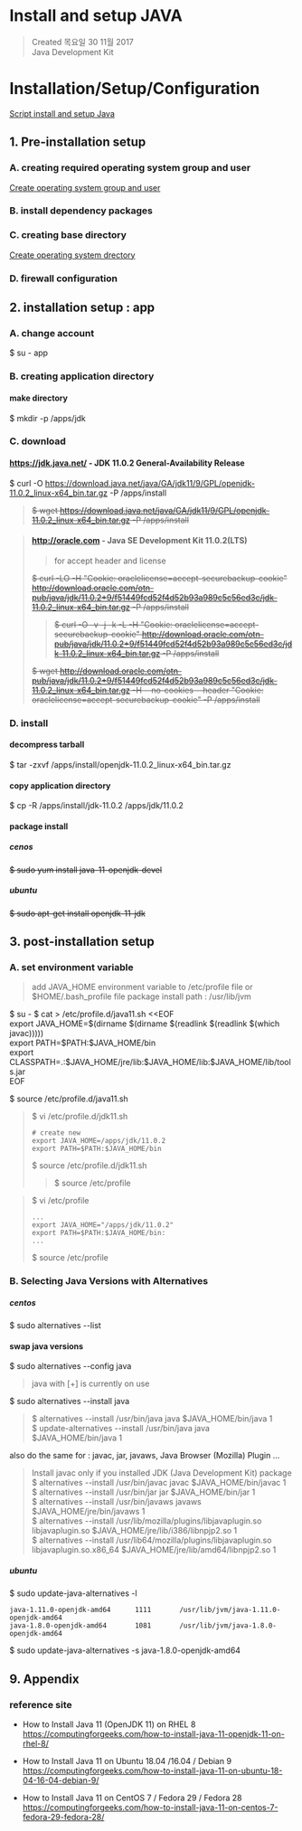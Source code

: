 # Install and setup JAVA

>Created 목요일 30 11월 2017  
Java Development Kit

# Installation/Setup/Configuration

[Script install and setup Java](install.n.setup.script.md)

## 1. Pre-installation setup

### A. creating required operating system group and user

[Create operating system group and user](/reference.notes/TA/system/create.account.n.group.md)

### B. install dependency packages

### C. creating base directory

[Create operating system drectory](/reference.notes/TA/system/create.directory.md)

### D. firewall configuration

## 2. installation setup : app

### A. change account

$ su - app

### B. creating application directory

#### make directory
$ mkdir -p /apps/jdk

### C. download

#### https://jdk.java.net/ - JDK 11.0.2 General-Availability Release
$ curl -O https://download.java.net/java/GA/jdk11/9/GPL/openjdk-11.0.2_linux-x64_bin.tar.gz -P /apps/install
>~~$ wget https://download.java.net/java/GA/jdk11/9/GPL/openjdk-11.0.2_linux-x64_bin.tar.gz -P /apps/install~~

>#### http://oracle.com - Java SE Development Kit 11.0.2(LTS)
>>for accept header and license
>
>~~$ curl -LO -H "Cookie: oraclelicense=accept-securebackup-cookie" http://download.oracle.com/otn-pub/java/jdk/11.0.2+9/f51449fcd52f4d52b93a989c5c56ed3c/jdk-11.0.2_linux-x64_bin.tar.gz -P /apps/install~~
>>~~$ curl -O -v -j -k -L -H "Cookie: oraclelicense=accept-securebackup-cookie" http://download.oracle.com/otn-pub/java/jdk/11.0.2+9/f51449fcd52f4d52b93a989c5c56ed3c/jdk-11.0.2_linux-x64_bin.tar.gz -P /apps/install~~
>
>~~$ wget http://download.oracle.com/otn-pub/java/jdk/11.0.2+9/f51449fcd52f4d52b93a989c5c56ed3c/jdk-11.0.2_linux-x64_bin.tar.gz -H --no-cookies --header "Cookie: oraclelicense=accept-securebackup-cookie" -P /apps/install~~

### D. install

#### decompress tarball
$ tar -zxvf /apps/install/openjdk-11.0.2_linux-x64_bin.tar.gz

#### copy application directory
$ cp -R /apps/install/jdk-11.0.2 /apps/jdk/11.0.2

#### package install
##### cenos
~~$ sudo yum install java-11-openjdk-devel~~
##### ubuntu
~~$ sudo apt-get install openjdk-11-jdk~~

## 3. post-installation setup

### A. set environment variable

> add JAVA_HOME environment variable to /etc/profile file or $HOME/.bash_profile file package install path : /usr/lib/jvm

$ su - 
$ cat > /etc/profile.d/java11.sh <<EOF  
export JAVA_HOME=$(dirname $(dirname $(readlink $(readlink $(which javac)))))  
export PATH=\$PATH:\$JAVA_HOME/bin  
export CLASSPATH=.:\$JAVA_HOME/jre/lib:\$JAVA_HOME/lib:\$JAVA_HOME/lib/tools.jar  
EOF

$ source /etc/profile.d/java11.sh

>$ vi /etc/profile.d/jdk11.sh
>```
># create new
>export JAVA_HOME=/apps/jdk/11.0.2
>export PATH=$PATH:$JAVA_HOME/bin
>```
>$ source /etc/profile.d/jdk11.sh
>>$ source /etc/profile

>$ vi /etc/profile
>```
>...
>export JAVA_HOME="/apps/jdk/11.0.2"
>export PATH=$PATH:$JAVA_HOME/bin:
>...
>```
>$ source /etc/profile

### B. Selecting Java Versions with Alternatives

##### centos
$ sudo alternatives --list

#### swap java versions
$ sudo alternatives --config java  
>  java with [+] is currently on use

$ sudo alternatives --install java  
> $ alternatives --install /usr/bin/java java $JAVA_HOME/bin/java 1  
> $ update-alternatives --install /usr/bin/java java $JAVA_HOME/bin/java 1

also do the same for :  javac, jar, javaws, Java Browser (Mozilla) Plugin ...  
> Install javac only if you installed JDK (Java Development Kit) package  
> $ alternatives --install /usr/bin/javac javac $JAVA_HOME/bin/javac 1  
> $ alternatives --install /usr/bin/jar jar $JAVA_HOME/bin/jar 1  
> $ alternatives --install /usr/bin/javaws javaws $JAVA_HOME/jre/bin/javaws 1  
> $ alternatives --install /usr/lib/mozilla/plugins/libjavaplugin.so libjavaplugin.so $JAVA_HOME/jre/lib/i386/libnpjp2.so 1  
> $ alternatives --install /usr/lib64/mozilla/plugins/libjavaplugin.so libjavaplugin.so.x86_64 $JAVA_HOME/jre/lib/amd64/libnpjp2.so 1

##### ubuntu
$ sudo update-java-alternatives -l
```
java-1.11.0-openjdk-amd64      1111       /usr/lib/jvm/java-1.11.0-openjdk-amd64
java-1.8.0-openjdk-amd64       1081       /usr/lib/jvm/java-1.8.0-openjdk-amd64
```

$ sudo update-java-alternatives -s java-1.8.0-openjdk-amd64

## 9. Appendix

### reference site

- How to Install Java 11 (OpenJDK 11) on RHEL 8  
https://computingforgeeks.com/how-to-install-java-11-openjdk-11-on-rhel-8/

- How to Install Java 11 on Ubuntu 18.04 /16.04 / Debian 9  
https://computingforgeeks.com/how-to-install-java-11-on-ubuntu-18-04-16-04-debian-9/

- How to Install Java 11 on CentOS 7 / Fedora 29 / Fedora 28  
https://computingforgeeks.com/how-to-install-java-11-on-centos-7-fedora-29-fedora-28/
